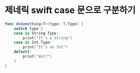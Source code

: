 # 제네릭 swift case 문으로 구분하기

```swift
func doSomething<T>(type: T.Type) {
    switch type {
    case is String.Type:
        print("It's a String")
    case is Int.Type:
        print("It's an Int")
    default:
        print("Wot?")
    }
}
```
